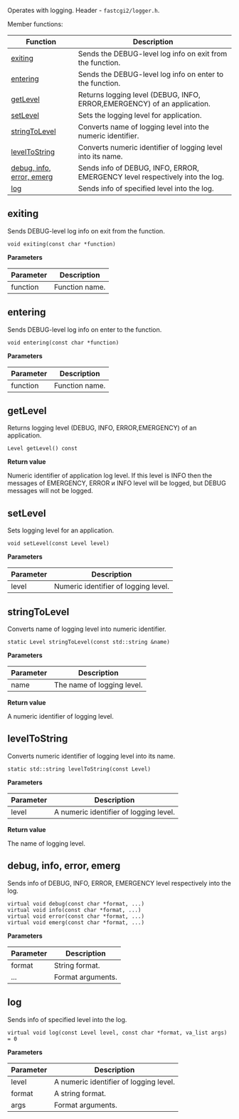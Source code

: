 Operates with logging. Header - `fastcgi2/logger.h`.

Member functions:

|Function|Description|
|--------|-----------|
|[exiting](#-exiting)|Sends the DEBUG-level log info on exit from the function.|
|[entering](#-entering)|Sends the DEBUG-level log info on enter to the function.|
|[getLevel](#-getlevel)|Returns logging level (DEBUG, INFO, ERROR,EMERGENCY) of an application.|
|[setLevel](#-setlevel)|Sets the logging level for application.|
|[stringToLevel](#-stringtolevel)|Converts name of logging level into the  numeric identifier.|
|[levelToString](#-leveltostring)|Converts numeric identifier of logging level into its name.|
|[debug, info, error, emerg](#-ydebuginfoerroremerg)|Sends info of DEBUG, INFO, ERROR, EMERGENCY level respectively into the log.|
|[log](#-log)|Sends info of specified level into the log.|


## <a id="metodexiting"/> exiting
Sends DEBUG-level log info on exit from the function.

```
void exiting(const char *function)
```

**Parameters**

|Parameter|Description|
|--------|--------|
|function|Function name.|

## <a id="metodentering"/> entering
Sends DEBUG-level log info on enter to the function.

```
void entering(const char *function)
```

**Parameters**

|Parameter|Description|
|--------|--------|
|function|Function name.|

## <a id="metodgetlevel"/>getLevel
Returns logging level (DEBUG, INFO, ERROR,EMERGENCY) of an application.

```
Level getLevel() const
```

**Return value**

Numeric identifier of application log level. If this level is INFO then the messages of EMERGENCY, ERROR и INFO level will be logged, but DEBUG messages will not be logged.

## <a id="metodsetlevel"/>setLevel
Sets logging level for an application.

```
void setLevel(const Level level)
```

**Parameters**

|Parameter|Description|
|--------|--------|
|level|Numeric identifier of logging level.|

## <a id="metodstringtolevel"/>stringToLevel
Converts name of logging level into numeric identifier.

```
static Level stringToLevel(const std::string &name)
```

**Parameters**

|Parameter|Description|
|--------|--------|
|name|The name of logging level.|

**Return value**

A numeric identifier of logging level.

## <a id="metodleveltostring"/> levelToString
Converts numeric identifier of logging level into its name.

```
static std::string levelToString(const Level)
```

**Parameters**

|Parameter|Description|
|--------|--------|
|level|A numeric identifier of logging level.|

**Return value**

The name of logging level.

## <a id="metodydebuginfoerroremerg"/>debug, info, error, emerg
Sends info of DEBUG, INFO, ERROR, EMERGENCY level respectively into the log.

```
virtual void debug(const char *format, ...)
virtual void info(const char *format, ...)
virtual void error(const char *format, ...)
virtual void emerg(const char *format, ...)
```

**Parameters**

|Parameter|Description|
|--------|--------|
|format|String format.|
|...|Format arguments.|

## <a id="metodlog"/> log
Sends info of specified level into the log.

```
virtual void log(const Level level, const char *format, va_list args) = 0
```

**Parameters**

|Parameter|Description|
|--------|--------|
|level|A numeric identifier of logging level.|
|format|A string format.|
|args|Format arguments.|
